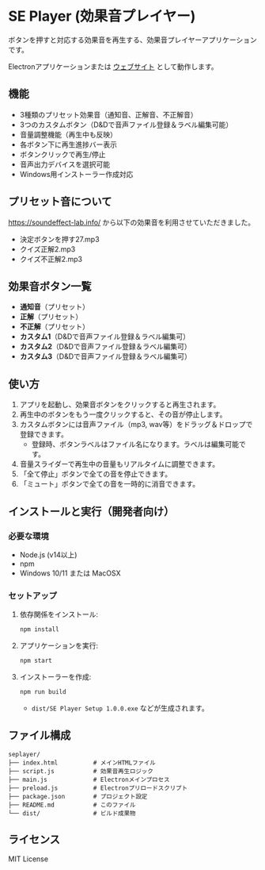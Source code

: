 # SE Player (効果音プレイヤー)

ボタンを押すと対応する効果音を再生する、効果音プレイヤーアプリケーションです。

Electronアプリケーションまたは [ウェブサイト](https://kamicup.github.io/seplayer/) として動作します。

## 機能

- 3種類のプリセット効果音（通知音、正解音、不正解音）
- 3つのカスタムボタン（D&Dで音声ファイル登録＆ラベル編集可能）
- 音量調整機能（再生中も反映）
- 各ボタン下に再生進捗バー表示
- ボタンクリックで再生/停止
- 音声出力デバイスを選択可能
- Windows用インストーラー作成対応

## プリセット音について

https://soundeffect-lab.info/ から以下の効果音を利用させていただきました。

- 決定ボタンを押す27.mp3
- クイズ正解2.mp3
- クイズ不正解2.mp3

## 効果音ボタン一覧

- **通知音**（プリセット）
- **正解**（プリセット）
- **不正解**（プリセット）
- **カスタム1**（D&Dで音声ファイル登録＆ラベル編集可）
- **カスタム2**（D&Dで音声ファイル登録＆ラベル編集可）
- **カスタム3**（D&Dで音声ファイル登録＆ラベル編集可）

## 使い方

1. アプリを起動し、効果音ボタンをクリックすると再生されます。
2. 再生中のボタンをもう一度クリックすると、その音が停止します。
3. カスタムボタンには音声ファイル（mp3, wav等）をドラッグ＆ドロップで登録できます。
   - 登録時、ボタンラベルはファイル名になります。ラベルは編集可能です。
4. 音量スライダーで再生中の音量もリアルタイムに調整できます。
5. 「全て停止」ボタンで全ての音を停止できます。
6. 「ミュート」ボタンで全ての音を一時的に消音できます。

## インストールと実行（開発者向け）

### 必要な環境
- Node.js (v14以上)
- npm
- Windows 10/11 または MacOSX

### セットアップ

1. 依存関係をインストール:
   ```bash
   npm install
   ```
2. アプリケーションを実行:
   ```bash
   npm start
   ```
3. インストーラーを作成:
   ```bash
   npm run build
   ```
   - `dist/SE Player Setup 1.0.0.exe` などが生成されます。

## ファイル構成

```
seplayer/
├── index.html          # メインHTMLファイル
├── script.js           # 効果音再生ロジック
├── main.js             # Electronメインプロセス
├── preload.js          # Electronプリロードスクリプト
├── package.json        # プロジェクト設定
├── README.md           # このファイル
└── dist/               # ビルド成果物
```

## ライセンス

MIT License
